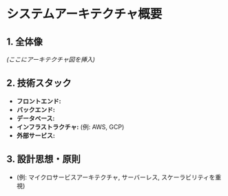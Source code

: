 # システムアーキテクチャ概要

## 1. 全体像
*(ここにアーキテクチャ図を挿入)*

## 2. 技術スタック
- **フロントエンド:**
- **バックエンド:**
- **データベース:**
- **インフラストラクチャ:** (例: AWS, GCP)
- **外部サービス:**

## 3. 設計思想・原則
- (例: マイクロサービスアーキテクチャ, サーバーレス, スケーラビリティを重視)
